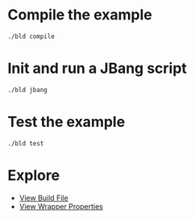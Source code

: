# Compile the example

```console
./bld compile
```

# Init and run a JBang script

```console
./bld jbang
```

# Test the example

```console
./bld test
```

# Explore

- [View Build File](https://github.com/rife2/bld-jbang/blob/main/example/src/bld/java/com/example/ExampleBuild.java)
- [View Wrapper Properties](https://github.com/rife2/bld-jbang/blob/main/example/lib/bld/bld-wrapper.properties)

